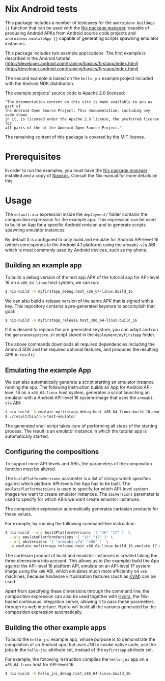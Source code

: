 Nix Android tests
=================
This package includes a number of testcases for the `androidenv.buildApp {}`
function that can be used with the [Nix package manager](http://nixos.org/nix),
capable of producing Android APKs from Android source code projects and
`androidenv.emulateApp {}` capable of generating scripts spawning emulator
instances.

This package includes two example applications. The first example is described
in the Android tutorial:
[http://developer.android.com/training/basics/firstapp/index.html](http://developer.android.com/training/basics/firstapp/index.html)

The second example is based on the `hello-jni` example project included with the
Android NDK distribution.

The example projects' source code is Apache 2.0 licensed:

    "The documentation content on this site is made available to you as part of
    the Android Open Source Project. This documentation, including any code shown
    in it, is licensed under the Apache 2.0 license, the preferred license for
    all parts of the of the Android Open Source Project."

The remaining content of this package is covered by the MIT license.

Prerequisites
=============
In order to run the examples, you must have the
[Nix package manager](http://nixos.org/nix) installed and a copy of
[Nixpkgs](http://nixos.org/nixpkgs). Consult the Nix manual for more details on
this.

Usage
=====
The `default.nix` expression inside the `deployment/` folder contains the
composition expression for the example app. This expression can be used to build
an App for a specific Android revision and to generate scripts spawning emulator
instances.

By default it is configured to only build and emulate for Android API-level 16
(which corresponds to the Android 4.1 platform) using the `armeabi-v7a` ABI which
is most commonly used by Android devices, such as my phone.

Building an example app
-----------------------
To build a debug version of the test app APK of the tutorial app for API-level
16 on a `x86_64-linux` host system, we can run:

```bash
$ nix-build -A myfirstapp_debug.host_x86_64-linux.build_16
```

We can also build a release version of the same APK that is signed with a key.
This repository contains a pre-generated keystore to accomplish that goal:

```bash
$ nix-build -A myfirstapp_release.host_x86_64-linux.build_16
```

If it is desired to replace the pre generated keystore, you can adapt and run the
`generatekeystore.sh` script stored in the `deployment/myfirstapp` folder.

The above commands downloads all required dependencies including the Android SDK
and the required optional features, and produces the resulting APK in `result/`

Emulating the example App
-------------------------
We can also automatically generate a script starting an emulator instance
running the app. The following instruction builds an App for Android API-level 16
on a `x86_64-linux` host system, generates a script launching an emulator with a
Android API-level 16 system-image that uses the `armeabi-v7a` ABI:

```bash
$ nix-build -A emulate_myfirstapp_debug.host_x86_64-linux.build_16.emulate_16.armeabi-v7a --arg emulatePlatformVersions '["16"]' --arg abiVersions '["armeabi-v7a"]'
$ ./result/bin/run-test-emulator
```

The generated shell script takes care of performing all steps of the starting
process. The result is an emulator instance in which the tutorial app is
automatically started.

Configuring the compositions
----------------------------
To support more API-levels and ABIs, the parameters of the composition function
must be altered.

The `buildPlatformVersions` parameter is a list of strings which specifies
against which platform API-levels the App has to be built. The
`emulatePlatformVersions` is used to specify for which API-level system images we
want to create emulator instances. The `abiVersions` parameter is used to specify
for which ABIs we want create emulator instances.

The composition expression automatically generates cartesian products for these
values.

For example, by running the following command-line instruction:

```bash
$ nix-build --arg buildPlatformVersions '[ "16" "17" ]' \
  --arg emulatePlatformVersions '[ "16" "17" ]' \
  --arg abiVersions '[ "armeabi-v7a" "x86" ]' \
  -A emulate_myfirstapp_release.host_x86_64-linux.build_16.emulate_17.x86
```

The cartesian product of build and emulator instances is created taking the three
dimensions into account. This allows us to (for example) build the App against
the API-level 16 platform API, emulate on an API-level 17 system image using the
`x86` ABI, which emulates much more efficiently on `x86` machines, because
hardware virtualisation features (such as [KVM](http://www.linux-kvm.org)) can
be used.

Apart from specifying these dimensions through the command line, the composition
expression can also be used together with [Hydra](http://nixos.org/hydra), the
Nix-based continuous integration server, allowing it to pass these parameters
through its web interface. Hydra will build all the variants generated by the
composition expression automatically.

Building the other example apps
-------------------------------
To build the `hello-jni` example app, whose purpose is to demonstrate the
compilation of an Android app that uses JNI to invoke native code, use the jobs
in the `hello-jni` attribute set, instead of the `myfirstapp` attribute set.

For example, the following instruction compiles the `hello-jni` app on a
`x86_64-linux` host for API-level 16:

```bash
$ nix-build -A hello_jni_debug.host_x86_64-linux.build_16
```
